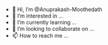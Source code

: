 - 👋 Hi, I’m @Anuprakash-Moothedath
- 👀 I’m interested in ...
- 🌱 I’m currently learning ...
- 💞️ I’m looking to collaborate on ...
- 📫 How to reach me ...

<!---
Anuprakash-Moothedath/Anuprakash-Moothedath is a ✨ special ✨ repository because its `README.md` (this file) appears on your GitHub profile.
You can click the Preview link to take a look at your changes.
--->
